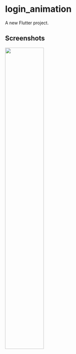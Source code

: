 # login_animation

A new Flutter project.

## Screenshots

<img src="https://github.com/iqbalriiaz/image-logo/blob/main/login_animation.gif?raw=true" style="height: 50%; width:50%;"/>
